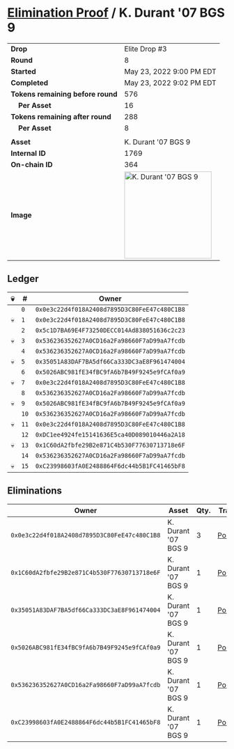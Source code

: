 # [Elimination Proof](./readme.md) / K. Durant &#039;07 BGS 9

|||
|---|---|
| **Drop** | Elite Drop #3 |
| **Round** | 8 |
| **Started** | May 23, 2022 9:00 PM EDT |
| **Completed** | May 23, 2022 9:02 PM EDT |
| **Tokens remaining before round** | 576 |
| **&nbsp;&nbsp;&nbsp;&nbsp;Per Asset** | 16 |
| **Tokens remaining after round** | 288 |
| **&nbsp;&nbsp;&nbsp;&nbsp;Per Asset** | 8 |
| | |
| **Asset** | K. Durant &#039;07 BGS 9 |
| **Internal ID** | 1769 |
| **On-chain ID** | 364 |
| **Image** | <img src="https://tcdn.blokpax.com/9648a5d9-1862-48f4-b786-7144fc9119ff/eceda11be2fdf2943cd58a36a813acc467c33de79fa4c332b0576ad6a8fbba0c.png" height="200" alt="K. Durant &#039;07 BGS 9" /> |

## Ledger

| 💀 | # | Owner |
| --- | --- | --- |
|  | `0` | `0x0e3c22d4f018A2408d7895D3C80FeE47c480C1B8` |
| 💀 | `1` | `0x0e3c22d4f018A2408d7895D3C80FeE47c480C1B8` |
|  | `2` | `0x5c1D7BA69E4F73250DECC014Ad838051636c2c23` |
| 💀 | `3` | `0x536236352627A0CD16a2Fa98660F7aD99aA7fcdb` |
|  | `4` | `0x536236352627A0CD16a2Fa98660F7aD99aA7fcdb` |
| 💀 | `5` | `0x35051A83DAF7BA5df66Ca333DC3aE8F961474004` |
|  | `6` | `0x5026ABC981fE34fBC9fA6b7B49F9245e9fCAf0a9` |
| 💀 | `7` | `0x0e3c22d4f018A2408d7895D3C80FeE47c480C1B8` |
|  | `8` | `0x536236352627A0CD16a2Fa98660F7aD99aA7fcdb` |
| 💀 | `9` | `0x5026ABC981fE34fBC9fA6b7B49F9245e9fCAf0a9` |
|  | `10` | `0x536236352627A0CD16a2Fa98660F7aD99aA7fcdb` |
| 💀 | `11` | `0x0e3c22d4f018A2408d7895D3C80FeE47c480C1B8` |
|  | `12` | `0xDC1ee4924fe15141636E5ca40D089010446a2A18` |
| 💀 | `13` | `0x1C60dA2fbfe29B2e871C4b530F77630713718e6F` |
|  | `14` | `0x536236352627A0CD16a2Fa98660F7aD99aA7fcdb` |
| 💀 | `15` | `0xC23998603fA0E2488864F6dc44b5B1FC41465bF8` |


## Eliminations

| Owner | Asset | Qty. | Transaction |
| --- | --- | --- | --- |
| `0x0e3c22d4f018A2408d7895D3C80FeE47c480C1B8` | K. Durant '07 BGS 9 | 3 | [Polygonscan](https://polygonscan.com/tx/0xef158d8d2f7388320fbb04f9e447051f6c9b477f7b05d20dc21275332f0a48c1) |
| `0x1C60dA2fbfe29B2e871C4b530F77630713718e6F` | K. Durant '07 BGS 9 | 1 | [Polygonscan](https://polygonscan.com/tx/0x35f78933d3e2278e61c78615d321dd3774e21bb5771a7d96f850a47ee0c38b53) |
| `0x35051A83DAF7BA5df66Ca333DC3aE8F961474004` | K. Durant '07 BGS 9 | 1 | [Polygonscan](https://polygonscan.com/tx/0x9a846560a3c1d09317c86b0e23b73f7f1e9a961bcf80da23343f08d1c6c45e0d) |
| `0x5026ABC981fE34fBC9fA6b7B49F9245e9fCAf0a9` | K. Durant '07 BGS 9 | 1 | [Polygonscan](https://polygonscan.com/tx/0x1a3efb40c847e80a9fa46d82b562a322e43219a37c2545be6ceda0de4c616293) |
| `0x536236352627A0CD16a2Fa98660F7aD99aA7fcdb` | K. Durant '07 BGS 9 | 1 | [Polygonscan](https://polygonscan.com/tx/0x7440d18eeda5ce1d2fb9a19e37b25ae2a335c8877941bf6cfe2243a609f703e1) |
| `0xC23998603fA0E2488864F6dc44b5B1FC41465bF8` | K. Durant '07 BGS 9 | 1 | [Polygonscan](https://polygonscan.com/tx/0xc71ea4122cc1df32bec8c0d44402d17e6356a46b92acf07462eb679d98ab7f5d) |

